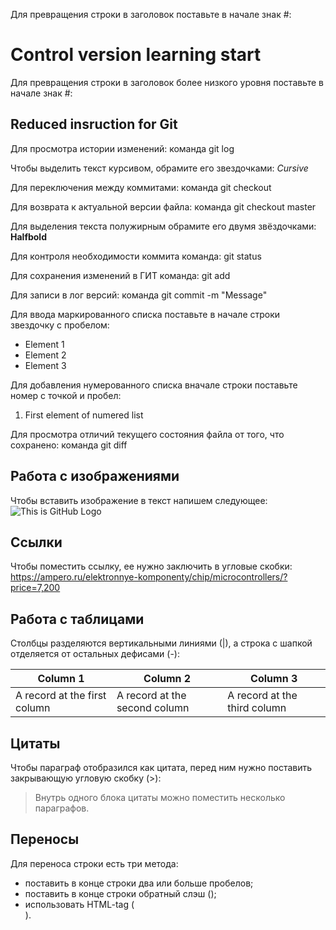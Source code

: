 Для превращения строки в заголовок поставьте в начале знак #:
# Control version learning start

Для превращения строки в заголовок более низкого уровня поставьте в начале знак #:

## Reduced insruction for Git

Для просмотра истории изменений: команда git log

Чтобы выделить текст курсивом, обрамите его звездочками:
*Cursive*

Для переключения между коммитами: команда git checkout

Для возврата к актуальной версии файла: команда git checkout master

Для выделения текста полужирным обрамите его двумя звёздочками:
**Halfbold**

Для контроля необходимости коммита команда: git status

Для сохранения изменений в ГИТ команда: git add

Для записи в лог версий: команда git commit -m "Message"

Для ввода маркированного списка поставьте в начале строки звездочку с пробелом:
* Element 1
* Element 2
* Element 3

Для добавления нумерованного списка вначале строки поставьте номер с точкой и пробел:
1. First element of numered list

Для просмотра отличий текущего состояния файла от того, что сохранено: команда git diff

## Работа с изображениями

Чтобы вставить изображение в текст напишем следующее:
![This is GitHub Logo](GitHub-Logo.png)

## Ссылки

Чтобы поместить ссылку, ее нужно заключить в угловые скобки:
<https://ampero.ru/elektronnye-komponenty/chip/microcontrollers/?price=7,200>

## Работа с таблицами

Столбцы разделяются вертикальными линиями (|), а строка с шапкой отделяется от остальных дефисами (-):

|Column 1|Column 2|Column 3|
|--|--|--|
|A record at the first column|A record at the second column|A record at the third column|

## Цитаты

Чтобы параграф отобразился как цитата, перед ним нужно поставить закрывающую угловую скобку (>):
> Внутрь одного блока цитаты можно поместить несколько параграфов.

## Переносы

Для переноса строки есть три метода:

* поставить в конце строки два или больше пробелов;
* поставить в конце строки обратный слэш (\);
* использовать HTML-tag (<br>).